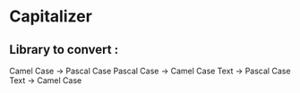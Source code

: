 # Capitalizer

## Library to convert :

Camel Case -> Pascal Case
Pascal Case -> Camel Case
Text -> Pascal Case
Text -> Camel Case

